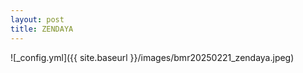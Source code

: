 ```yaml
---
layout: post
title: ZENDAYA
---
```


![_config.yml]({{ site.baseurl }}/images/bmr20250221_zendaya.jpeg)
